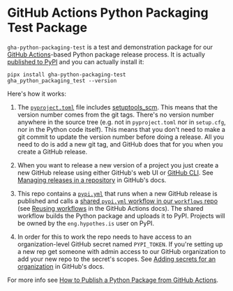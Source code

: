 GitHub Actions Python Packaging Test Package
============================================

`gha-python-packaging-test` is a test and demonstration package for our
[GitHub Actions](https://docs.github.com/en/actions)-based Python package
release process.
It is actually [published to PyPI](https://pypi.org/project/gha-python-packaging-test/)
and you can actually install it:

```terminal
pipx install gha-python-packaging-test
gha_python_packaging_test --version
```

Here's how it works:

1. The [`pyproject.toml`](pyproject.toml) file includes [setuptools_scm](https://pypi.org/project/setuptools-scm/).
   This means that the version number comes from the git tags.
   There's no version number anywhere in the source tree
   (e.g. not in `pyproject.toml` nor in `setup.cfg`, nor in the Python code itself).
   This means that you don't need to make a git commit to update the version
   number before doing a release.
   All you need to do is add a new git tag, and GitHub does that for you when
   you create a GitHub release.

2. When you want to release a new version of a project you just
   create a new GitHub release using either GitHub's web UI
   or [GitHub CLI](https://cli.github.com/).
   See [Managing releases in a repository](https://docs.github.com/en/repositories/releasing-projects-on-github/managing-releases-in-a-repository)
   in GitHub's docs.

3. This repo contains a [`pypi.yml`](.github/workflows/pypi.yml) that runs when
   a new GitHub release is published and calls a
   [shared `pypi.yml` workflow in our `workflows` repo](https://github.com/hypothesis/workflows/blob/main/.github/workflows/pypi.yml)
   (see [Reusing workflows](https://docs.github.com/en/actions/using-workflows/reusing-workflows) in the GitHub Actions docs).
   The shared workflow builds the Python package and uploads it to PyPI.
   Projects will be owned by the `eng.hypothes.is` user on PyPI.

4. In order for this to work the repo needs to have access to an
   organization-level GitHub secret named `PYPI_TOKEN`. If you're setting up a
   new rep get someone with admin access to our GitHub organization to add your
   new repo to the secret's scopes.
   See [Adding secrets for an organization](https://docs.github.com/en/codespaces/managing-codespaces-for-your-organization/managing-encrypted-secrets-for-your-repository-and-organization-for-codespaces#adding-secrets-for-an-organization) in GitHub's docs.

For more info see [How to Publish a Python Package from GitHub Actions](https://www.seanh.cc/2022/05/21/publishing-python-packages-from-github-actions/).
